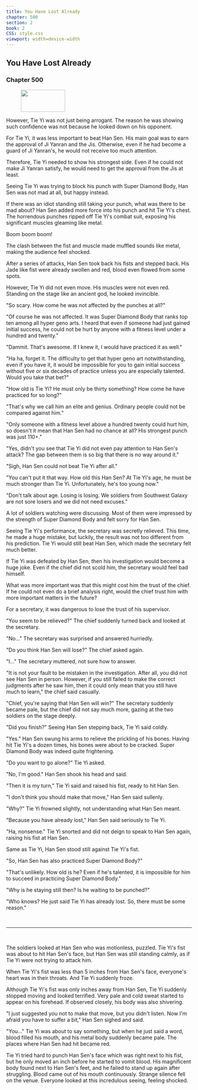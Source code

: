 ```yaml
---
title: You Have Lost Already
chapter: 500
section: 2
book: 2
CSS: style.css
viewport: width=device-width
---
```


## You Have Lost Already

### Chapter 500

<figure>
	<img src="../Images/gem.gif" alt="" id="gem" width="120" height="60" />
</figure>

However, Tie Yi was not just being arrogant. The reason he was showing such confidence was not because he looked down on his opponent.

For Tie Yi, it was less important to beat Han Sen. His main goal was to earn the approval of Ji Yanran and the Jis. Otherwise, even if he had become a guard of Ji Yanran's, he would not receive too much attention.

Therefore, Tie Yi needed to show his strongest side. Even if he could not make Ji Yanran satisfy, he would need to get the approval from the Jis at least.

Seeing Tie Yi was trying to block his punch with Super Diamond Body, Han Sen was not mad at all, but happy instead.

If there was an idiot standing still taking your punch, what was there to be mad about? Han Sen added more force into his punch and hit Tie Yi's chest. The horrendous punches ripped off Tie Yi's combat suit, exposing his significant muscles gleaming like metal.

Boom boom boom!

The clash between the fist and muscle made muffled sounds like metal, making the audience feel shocked.

After a series of attacks, Han Sen took back his fists and stepped back. His Jade like fist were already swollen and red, blood even flowed from some spots.

However, Tie Yi did not even move. His muscles were not even red. Standing on the stage like an ancient god, he looked invincible.

"So scary. How come he was not affected by the punches at all?"

"Of course he was not affected. It was Super Diamond Body that ranks top ten among all hyper geno arts. I heard that even if someone had just gained initial success, he could not be hurt by anyone with a fitness level under a hundred and twenty."

"Dammit. That's awesome. If I knew it, I would have practiced it as well."

"Ha ha, forget it. The difficulty to get that hyper geno art notwithstanding, even if you have it, it would be impossible for you to gain initial success without five or six decades of practice unless you are especially talented. Would you take that bet?"

"How old is Tie Yi? He must only be thirty something? How come he have practiced for so long?"

"That's why we call him an elite and genius. Ordinary people could not be compared against him."

"Only someone with a fitness level above a hundred twenty could hurt him, so doesn't it mean that Han Sen had no chance at all? His strongest punch was just 110+."

"Yes, didn't you see that Tie Yi did not even pay attention to Han Sen's attack? The gap between them is so big that there is no way around it."

"Sigh, Han Sen could not beat Tie Yi after all."

"You can't put it that way. How old this Han Sen? At Tie Yi's age, he must be much stronger than Tie Yi. Unfortunately, he's too young now."

"Don't talk about age. Losing is losing. We soldiers from Southwest Galaxy are not sore losers and we did not need excuses."

A lot of soldiers watching were discussing. Most of them were impressed by the strength of Super Diamond Body and felt sorry for Han Sen.

Seeing Tie Yi's performance, the secretary was secretly relieved. This time, he made a huge mistake, but luckily, the result was not too different from his prediction. Tie Yi would still beat Han Sen, which made the secretary felt much better.

If Tie Yi was defeated by Han Sen, then his investigation would become a huge joke. Even if the chief did not scold him, the secretary would feel bad himself.

What was more important was that this might cost him the trust of the chief. If he could not even do a brief analysis right, would the chief trust him with more important matters in the future?

For a secretary, it was dangerous to lose the trust of his supervisor.

"You seem to be relieved?" The chief suddenly turned back and looked at the secretary.

"No…" The secretary was surprised and answered hurriedly.

"Do you think Han Sen will lose?" The chief asked again.

"I…" The secretary muttered, not sure how to answer.

"It is not your fault to be mistaken in the investigation. After all, you did not see Han Sen in person. However, if you still failed to make the correct judgments after he saw him, then it could only mean that you still have much to learn," the chief said casually.

"Chief, you're saying that Han Sen will win?" The secretary suddenly became pale, but the chief did not say much more, gazing at the two soldiers on the stage deeply.

"Did you finish?" Seeing Han Sen stepping back, Tie Yi said coldly.

"Yes." Han Sen swung his arms to relieve the prickling of his bones. Having hit Tie Yi's a dozen times, his bones were about to be cracked. Super Diamond Body was indeed quite frightening.

"Do you want to go alone?" Tie Yi asked.

"No, I'm good." Han Sen shook his head and said.

"Then it is my turn," Tie Yi said and raised his fist, ready to hit Han Sen.

"I don't think you should make that move," Han Sen said sullenly.

"Why?" Tie Yi frowned slightly, not understanding what Han Sen meant.

"Because you have already lost," Han Sen said seriously to Tie Yi.

"Ha, nonsense." Tie Yi snorted and did not deign to speak to Han Sen again, raising his fist at Han Sen.

Same as Tie Yi, Han Sen stood still against Tie Yi's fist.

"So, Han Sen has also practiced Super Diamond Body?"

"That's unlikely. How old is he? Even if he's talented, it is impossible for him to succeed in practicing Super Diamond Body."

"Why is he staying still then? Is he waiting to be punched?"

"Who knows? He just said Tie Yi has already lost. So, there must be some reason."

<br>

*****

<br>

The soldiers looked at Han Sen who was motionless, puzzled. Tie Yi's fist was about to hit Han Sen's face, but Han Sen was still standing calmly, as if Tie Yi were not trying to attack him.

When Tie Yi's fist was less than 5 inches from Han Sen's face, everyone's heart was in their throats. And Tie Yi suddenly froze.

Although Tie Yi's fist was only inches away from Han Sen, Tie Yi suddenly stopped moving and looked terrified. Very pale and cold sweat started to appear on his forehead. If observed closely, his body was also shivering.

"I just suggested you not to make that move, but you didn't listen. Now I'm afraid you have to suffer a bit," Han Sen sighed and said.

"You…" Tie Yi was about to say something, but when he just said a word, blood filled his mouth, and his metal body suddenly became pale. The places where Han Sen had hit became red.

Tie Yi tried hard to punch Han Sen's face which was right next to his fist, but he only moved an inch before he started to vomit blood. His magnificent body found next to Han Sen's feet, and he failed to stand up again after struggling. Blood came out of his mouth continuously. Strange silence fell on the venue. Everyone looked at this incredulous seeing, feeling shocked.